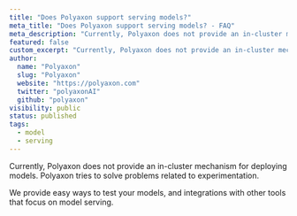 ```yaml
---
title: "Does Polyaxon support serving models?"
meta_title: "Does Polyaxon support serving models? - FAQ"
meta_description: "Currently, Polyaxon does not provide an in-cluster mechanism for deploying models. Polyaxon tries to solve problems related to experimentation."
featured: false
custom_excerpt: "Currently, Polyaxon does not provide an in-cluster mechanism for deploying models."
author:
  name: "Polyaxon"
  slug: "Polyaxon"
  website: "https://polyaxon.com"
  twitter: "polyaxonAI"
  github: "polyaxon"
visibility: public
status: published
tags:
  - model
  - serving
---
```


Currently, Polyaxon does not provide an in-cluster mechanism for deploying models.
Polyaxon tries to solve problems related to experimentation.

We provide easy ways to test your models, and integrations with other tools that focus on model serving.
